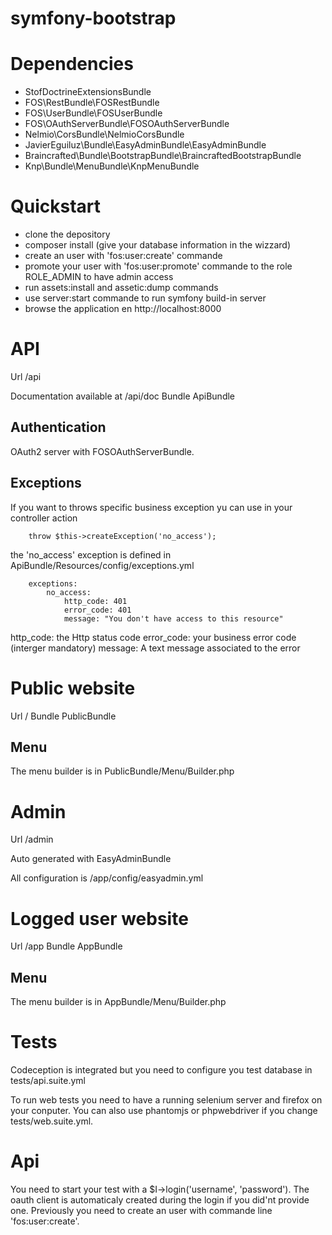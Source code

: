 symfony-bootstrap
====

# Dependencies

 - StofDoctrineExtensionsBundle
 - FOS\RestBundle\FOSRestBundle
 - FOS\UserBundle\FOSUserBundle
 - FOS\OAuthServerBundle\FOSOAuthServerBundle
 - Nelmio\CorsBundle\NelmioCorsBundle
 - JavierEguiluz\Bundle\EasyAdminBundle\EasyAdminBundle
 - Braincrafted\Bundle\BootstrapBundle\BraincraftedBootstrapBundle
 - Knp\Bundle\MenuBundle\KnpMenuBundle

# Quickstart

- clone the depository
- composer install (give your database information in the wizzard)
- create an user with 'fos:user:create' commande
- promote your user with 'fos:user:promote' commande to the role ROLE_ADMIN to have admin access
- run assets:install and assetic:dump commands
- use server:start commande to run symfony build-in server
- browse the application en http://localhost:8000

# API

Url /api

Documentation available at /api/doc
Bundle ApiBundle

## Authentication

OAuth2 server with FOSOAuthServerBundle.

## Exceptions

If you want to throws specific business exception yu can use in your controller action

```
	throw $this->createException('no_access');
```

the 'no_access' exception is defined in ApiBundle/Resources/config/exceptions.yml

```
    exceptions:
        no_access:
            http_code: 401
            error_code: 401
            message: "You don't have access to this resource"
```

http_code: the Http status code
error_code: your business error code (interger mandatory)
message: A text message associated to the error

# Public website

Url /
Bundle PublicBundle

## Menu

The menu builder is in PublicBundle/Menu/Builder.php

# Admin

Url /admin

Auto generated with EasyAdminBundle

All configuration is /app/config/easyadmin.yml

# Logged user website

Url /app
Bundle AppBundle


## Menu

The menu builder is in AppBundle/Menu/Builder.php

# Tests

Codeception is integrated but you need to configure you test database in tests/api.suite.yml

To run web tests you need to have a running selenium server and firefox on your conputer.
You can also use phantomjs or phpwebdriver if you change tests/web.suite.yml.

# Api

You need to start your test with a $I->login('username', 'password').
The oauth client is automaticaly created during the login if you did'nt provide one.
Previously you need to create an user with commande line 'fos:user:create'.
